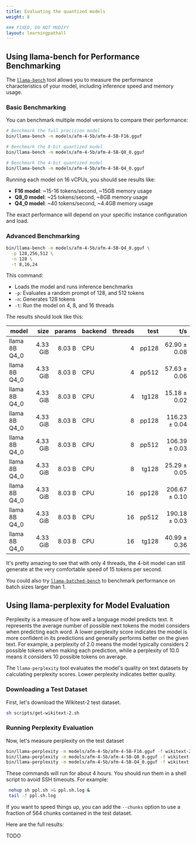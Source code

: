 ```yaml
---
title: Evaluating the quantized models
weight: 8

### FIXED, DO NOT MODIFY
layout: learningpathall
---
```


## Using llama-bench for Performance Benchmarking

The [`llama-bench`](https://github.com/ggml-org/llama.cpp/tree/master/tools/llama-bench) tool allows you to measure the performance characteristics of your model, including inference speed and memory usage.

### Basic Benchmarking

You can benchmark multiple model versions to compare their performance:

```bash
# Benchmark the full precision model
bin/llama-bench -m models/afm-4-5b/afm-4-5B-F16.gguf

# Benchmark the 8-bit quantized model
bin/llama-bench -m models/afm-4-5b/afm-4-5B-Q8_0.gguf

# Benchmark the 4-bit quantized model
bin/llama-bench -m models/afm-4-5b/afm-4-5B-Q4_0.gguf
```

Running each model on 16 vCPUs, you should see results like:
- **F16 model**: ~15-16 tokens/second, ~15GB memory usage
- **Q8_0 model**: ~25 tokens/second, ~8GB memory usage  
- **Q4_0 model**: ~40 tokens/second, ~4.4GB memory usage

The exact performance will depend on your specific instance configuration and load.

### Advanced Benchmarking

```bash
bin/llama-bench -m models/afm-4-5b/afm-4-5B-Q4_0.gguf \
  -p 128,256,512 \
  -n 128 \
  -t 8,16,24
```

This command:
- Loads the model and runs inference benchmarks
- `-p`: Evaluates a random prompt of 128, and 512 tokens
- `-n`: Generates 128 tokens
- `-t`: Run the model on 4, 8, and 16 threads

The results should look like this:

| model                          |       size |     params | backend    | threads |            test |                  t/s |
| ------------------------------ | ---------: | ---------: | ---------- | ------: | --------------: | -------------------: |
| llama 8B Q4_0                  |   4.33 GiB |     8.03 B | CPU        |       4 |           pp128 |         62.90 ± 0.08 |
| llama 8B Q4_0                  |   4.33 GiB |     8.03 B | CPU        |       4 |           pp512 |         57.63 ± 0.06 |
| llama 8B Q4_0                  |   4.33 GiB |     8.03 B | CPU        |       4 |           tg128 |         15.18 ± 0.02 |
| llama 8B Q4_0                  |   4.33 GiB |     8.03 B | CPU        |       8 |           pp128 |        116.23 ± 0.04 |
| llama 8B Q4_0                  |   4.33 GiB |     8.03 B | CPU        |       8 |           pp512 |        106.39 ± 0.03 |
| llama 8B Q4_0                  |   4.33 GiB |     8.03 B | CPU        |       8 |           tg128 |         25.29 ± 0.05 |
| llama 8B Q4_0                  |   4.33 GiB |     8.03 B | CPU        |      16 |           pp128 |        206.67 ± 0.10 |
| llama 8B Q4_0                  |   4.33 GiB |     8.03 B | CPU        |      16 |           pp512 |        190.18 ± 0.03 |
| llama 8B Q4_0                  |   4.33 GiB |     8.03 B | CPU        |      16 |           tg128 |         40.99 ± 0.36 |

It's pretty amazing to see that with only 4 threads, the 4-bit model can still generate at the very comfortable speed of 15 tokens per second.

You could also try [`llama-batched-bench`](https://github.com/ggml-org/llama.cpp/tree/master/tools/batched-bench) to benchmark performance on batch sizes larger than 1.


## Using llama-perplexity for Model Evaluation

Perplexity is a measure of how well a language model predicts text. It represents the average number of possible next tokens the model considers when predicting each word. A lower perplexity score indicates the model is more confident in its predictions and generally performs better on the given text. For example, a perplexity of 2.0 means the model typically considers 2 possible tokens when making each prediction, while a perplexity of 10.0 means it considers 10 possible tokens on average.

The `llama-perplexity` tool evaluates the model's quality on text datasets by calculating perplexity scores. Lower perplexity indicates better quality.

### Downloading a Test Dataset

First, let's download the Wikitest-2 test dataset.

```bash
sh scripts/get-wikitext-2.sh
```

### Running Perplexity Evaluation

Now, let's measure perplexity on the test dataset
```bash
bin/llama-perplexity -m models/afm-4-5b/afm-4-5B-F16.gguf -f wikitext-2-raw/wiki.test.raw
bin/llama-perplexity -m models/afm-4-5b/afm-4-5B-Q8_0.gguf -f wikitext-2-raw/wiki.test.raw
bin/llama-perplexity -m models/afm-4-5b/afm-4-5B-Q4_0.gguf -f wikitext-2-raw/wiki.test.raw
```

These commands will run for about 4 hours. You should run them in a shell script to avoid SSH timeouts. For example:
```bash
 nohup sh ppl.sh >& ppl.sh.log &
 tail -f ppl.sh.log
 ```

If you want to speed things up, you can add the `--chunks` option to use a fraction of 564 chunks contained in the test dataset.

Here are the full results:

TODO


